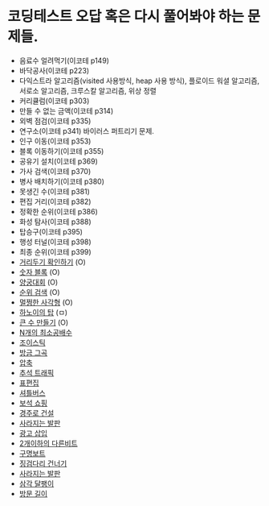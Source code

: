 # 코딩테스트 오답 혹은 다시 풀어봐야 하는 문제들.

- 음료수 얼려먹기(이코테 p149)
- 바닥공사(이코테 p223)
- 다익스트라 알고리즘(visited 사용방식, heap 사용 방식), 플로이드 워셜 알고리즘, 서로소 알고리즘, 크루스칼 알고리즘, 위상 정렬
- 커리큘럼(이코테 p303)
- 만들 수 없는 금액(이코테 p314)
- 외벽 점검(이코테 p335)
- 연구소(이코테 p341) 바이러스 퍼트리기 문제.
- 인구 이동(이코테 p353)
- 블록 이동하기(이코테 p355)
- 공유기 설치(이코테 p369)
- 가사 검색(이코테 p370)
- 병사 배치하기(이코테 p380)
- 못생긴 수(이코테 p381)
- 편집 거리(이코테 p382)
- 정확한 순위(이코테 p386)
- 화성 탐사(이코테 p388)
- 탑승구(이코테 p395)
- 행성 터널(이코테 p398)
- 최종 순위(이코테 p399)
- [거리두기 확인하기](https://school.programmers.co.kr/learn/courses/30/lessons/81302) (O)
- [숫자 블록](https://school.programmers.co.kr/learn/courses/30/lessons/12923?language=javascript) (O)
- [양궁대회](https://school.programmers.co.kr/learn/courses/30/lessons/92342?language=javascript) (O)
- [순위 검색](https://school.programmers.co.kr/learn/courses/30/lessons/72412?language=javascript) (O)
- [멀쩡한 사각형](https://school.programmers.co.kr/learn/courses/30/lessons/62048) (O)
- [하노이의 탑](https://school.programmers.co.kr/learn/courses/30/lessons/12946) (ㅁ)
- [큰 수 만들기](https://school.programmers.co.kr/learn/courses/30/lessons/42883) (O)
- [N개의 최소공배수](https://school.programmers.co.kr/learn/courses/30/lessons/12953?language=javascript)
- [조이스틱](https://school.programmers.co.kr/learn/courses/30/lessons/42860?language=javascript)
- [방금 그곡](https://school.programmers.co.kr/learn/courses/30/lessons/17683?language=javascript)
- [압축](https://school.programmers.co.kr/learn/courses/30/lessons/17684?language=javascript)
- [추석 트래픽](https://school.programmers.co.kr/learn/courses/30/lessons/17676?language=javascript)
- [표편집](https://school.programmers.co.kr/learn/courses/30/lessons/81303)
- [셔틀버스](https://school.programmers.co.kr/learn/courses/30/lessons/17678?language=javascript)
- [보석 쇼핑](https://school.programmers.co.kr/learn/courses/30/lessons/67258)
- [경주로 건설](https://school.programmers.co.kr/learn/courses/30/lessons/67259?language=javascript)
- [사라지는 발판](https://school.programmers.co.kr/learn/courses/30/lessons/92344?language=javascript)
- [광고 삽입](https://school.programmers.co.kr/learn/courses/30/lessons/72414?language=javascript)
- [2개이하의 다른비트](https://school.programmers.co.kr/learn/courses/30/lessons/77885?language=javascript)
- [구명보트](https://school.programmers.co.kr/learn/courses/30/lessons/42885/solution_groups?language=javascript)
- [징검다리 건너기](https://school.programmers.co.kr/learn/courses/30/lessons/64062?language=javascript)
- [사라지는 발판](https://school.programmers.co.kr/learn/courses/30/lessons/92345?language=javascript)
- [삼각 달팽이](https://school.programmers.co.kr/learn/courses/30/lessons/68645?language=javascript)
- [방문 길이](https://school.programmers.co.kr/learn/courses/30/lessons/49994?language=javascript)
